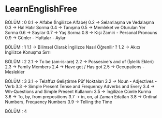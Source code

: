 # LearnEnglishFree

BÖLÜM : 0
0.1 -> Alfabe (İngilizce Alfabe)
0.2 -> Selamlaşma ve Vedalaşma
0.3 -> Hal Hatır Sorma
0.4 -> Tanışma
0.5 -> Memleket ve Oturulan Yer Sorma
0.6 -> Sayılar
0.7 -> Yaş Sorma
0.8 -> Kişi Zamiri - Personal Pronouns
0.9 -> Günler - Haftalar - Aylar



BÖLÜM : 1
1.1 -> Bilimsel Olarak İngilizce Nasıl Öğrenilir ?
1.2 -> Akıcı İngilizce Konuşma Sırrı


BÖLÜM : 2
2.1 -> To be (am-is-are)
2.2 -> Possesive's and of (İylelik Ekleri)
2.3 -> Family Members
2.4 -> Have got / Has got
2.5 -> Occupations - Meslekler


BÖLÜM : 3
3.1 -> Telaffuz Geliştirme Püf Noktaları
3.2 -> Noun - Adjectives - Verb
3.3 -> Simple Present Tense and Frequency Adverbs and Every
3.4 -> Wh-Questions and Simple Present Kullanımı
3.5 -> İngilizce Cümle Kurma
3.6 -> To, by, from prepositions
3.7 -> in, on, at Zaman Edatları
3.8 -> Ordinal Numbers, Frequency Numbers
3.9 -> Telling the Time


BÖLÜM : 4




